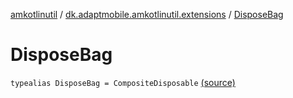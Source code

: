 [amkotlinutil](../index.md) / [dk.adaptmobile.amkotlinutil.extensions](index.md) / [DisposeBag](./-dispose-bag.md)

# DisposeBag

`typealias DisposeBag = CompositeDisposable` [(source)](https://github.com/adaptmobile-organization/amkotlinutil/tree/master/amkotlinutil/amkotlinutil/src/main/java/dk/adaptmobile/amkotlinutil/extensions/RxExtensions.kt#L9)